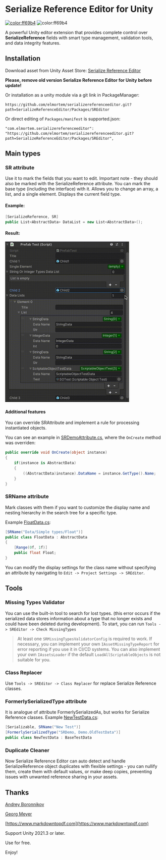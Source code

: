 # Serialize Reference Editor for Unity

[![color:ff69b4](https://img.shields.io/badge/licence-Unlicense-blue)](https://unlicense.org)
![color:ff69b4](https://img.shields.io/badge/Unity-2019.3.x-red)

A powerful Unity editor extension that provides complete control over **SerializeReference** fields with smart type management, validation tools, and data integrity features.

## Installation

Download asset from Unity Asset Store:
[Serialize Reference Editor](https://assetstore.unity.com/packages/slug/297559)

**Please, remove old version Serialize Reference Editor for Unity before update!**

Or installation as a unity module via a git link in PackageManager:
```
https://github.com/elmortem/serializereferenceeditor.git?path=SerializeReferenceEditor/Packages/SREditor
```

Or direct editing of `Packages/manifest` is supported.json:
```
"com.elmortem.serializereferenceeditor": "https://github.com/elmortem/serializereferenceeditor.git?path=SerializeReferenceEditor/Packages/SREditor",
```

## Main types

### SR attribute

Use it to mark the fields that you want to edit. Important note - they should also be marked with the SerializeReference attribute. You can mark the base type (including the interface) with it.
Allows you to change an array, a list, and a single element. Displays the current field type.

#### Example:

```csharp
[SerializeReference, SR]
public List<AbstractData> DataList = new List<AbstractData>();
```
#### Result:

<img src="Images/Demo.gif" width="400">

#### Additional features

You can override SRAttribute and implement a rule for processing instantiated objects.

You can see an example in [SRDemoAttribute.cs](https://github.com/elmortem/serializereferenceeditor/tree/master/SerializeReferenceEditor/Packages/SREditor/Samples~/Demo/SRDemoAttribute.cs), where the `OnCreate` method was overriden:
```csharp
public override void OnCreate(object instance)
{
    if(instance is AbstractData)
    {
        ((AbstractData)instance).DataName = instance.GetType().Name;
    }
}
```

### SRName attribute

Mark classes with them if you want to customize the display name and nesting hierarchy in the search tree for a specific type.

Example [FloatData.cs](https://github.com/elmortem/serializereferenceeditor/tree/master/SerializeReferenceEditor/Packages/SREditor/Samples~/Demo/Datas/FloatData.cs):
```csharp
[SRName("Data/Simple types/Float")]  
public class FloatData : AbstractData
{
    [Range(0f, 1f)]
    public float Float;
}
```

You can modify the display settings for the class name without specifying an attribute by navigating to `Edit -> Project Settings -> SREditor`.

## Tools

### Missing Types Validator

You can use the built-in tool to search for lost types.
(this error occurs if the serialized data stores information about a type that no longer exists and could have been deleted during development). To start, you can run
`Tools -> SREditor -> Check MissingTypes`

> At least one `SRMissingTypesValidatorConfig` is required to work.
If necessary, you can implement your own `IAssetMissingTypeReport` for error
reporting if you use it in CI/CD systems.
You can also implement your own `IAssetsLoader` if the default `LoadAllScriptableObjects` is not suitable for you.

### Class Replacer

Use `Tools -> SREditor -> Class Replacer` for replace Serialize Reference classes.

### FormerlySerializedType attribute

It is analogue of attribute FormerlySerializedAs, but works for Serialize Reference classes.
Example [NewTestData.cs](https://github.com/elmortem/serializereferenceeditor/tree/master/SerializeReferenceEditor/Packages/SREditor/Samples~/Demo/NewTests/NewTestData.cs):
```csharp
[Serializable, SRName("New Test")]
[FormerlySerializedType("SRDemo, Demo.OldTestData")]
public class NewTestData : BaseTestData
```

### Duplicate Cleaner

Now Serialize Reference Editor can auto detect and handle SerializeReference object duplicates with flexible settings - you can nullify them, create them with default values, or make deep copies, preventing issues with unwanted reference sharing in your assets.

## Thanks

[Andrey Boronnikov](https://github.com/Red-Cat-Fat)

[Georg Meyer](https://github.com/scho)

[https://www.markdowntopdf.com](https://www.markdowntopdf.com)



Support Unity 2021.3 or later.

Use for free.

Enjoy!
